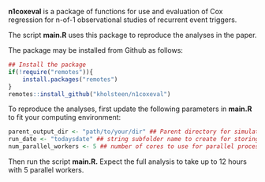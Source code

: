 **n1coxeval** is a package of functions for use and evaluation of Cox
regression for n-of-1 observational studies of recurrent event triggers.

The script **main.R** uses this package to reproduce the analyses in the
paper.

The package may be installed from Github as follows:

``` r
## Install the package
if(!require("remotes")){
    install.packages("remotes")
}
remotes::install_github("kholsteen/n1coxeval")
```

To reproduce the analyses, first update the following parameters in
**main.R** to fit your computing environment:

``` r
parent_output_dir <- "path/to/your/dir" ## Parent directory for simulation output
run_date <- "todaysdate" ## string subfolder name to create for storing this run of the analysis
num_parallel_workers <- 5 ## number of cores to use for parallel processing
```

Then run the script **main.R.** Expect the full analysis to take up to
12 hours with 5 parallel workers.
